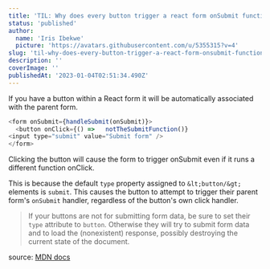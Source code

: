 ```yaml
---
title: 'TIL: Why does every button trigger a react form onSubmit function?'
status: 'published'
author:
  name: 'Iris Ibekwe'
  picture: 'https://avatars.githubusercontent.com/u/5355315?v=4'
slug: 'til-why-does-every-button-trigger-a-react-form-onsubmit-function'
description: ''
coverImage: ''
publishedAt: '2023-01-04T02:51:34.490Z'
---
```


If you have a button within a React form it will be automatically associated with the parent form.

```javascript
<form onSubmit={handleSubmit(onSubmit)}>
  <button onClick={() =>   notTheSubmitFunction()}
<input type="submit" value="Submit form" />
</form>
```

Clicking the button will cause the form to trigger onSubmit even if it runs a different function onClick.

This is because the default `type` property assigned to `&lt;button/&gt;` elements is `submit`. This causes the button to attempt to trigger their parent form's `onSubmit` handler, regardless of the button's own click handler.

> If your buttons are not for submitting form data, be sure to set their `type` attribute to `button`. Otherwise they will try to submit form data and to load the (nonexistent) response, possibly destroying the current state of the document.

source: [MDN docs](https://developer.mozilla.org/en-US/docs/Web/HTML/Element/button)

